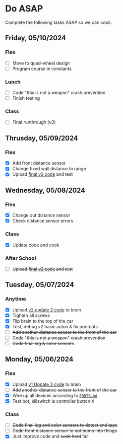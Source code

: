 # Do ASAP

Complete the following tasks ASAP so we can cook.

## Friday, 05/10/2024

### Flex
- [ ] Move to quad-wheel design
- [ ] Program course in constants

### Lunch
- [ ] Code "this is not a weapon" crash prevention
- [ ] Finish testing

### Class
- [ ] Final runthrough (v3)

## Thrusday, 05/09/2024

### Flex
- [x] Add front distance sensor
- [x] Change fixed wall distance to range
- [x] Upload [final v2 code](https://github.com/JiningLiu/POEAuton/blob/main/AutonCar.v5cpp) and test

## Wednesday, 05/08/2024

### Flex
- [x] Change out distance sensor
- [x] Check distance sensor errors

### Class
- [x] Update code and cook

### After School
- [ ] ~~Upload [final v2 code](https://github.com/JiningLiu/POEAuton/blob/main/AutonCar.v5cpp) and test~~

## Tuesday, 05/07/2024

### Anytime
- [x] Upload [v2 update 2 code](https://github.com/JiningLiu/POEAuton/commit/baa1e351fadf846500ed028510a2107c0c9f50e7) to brain
- [x] Tighten all screws
- [x] Flip brain to the top of the car
- [x] Test, debug v2 basic auton & fix printouts
- [ ] ~~Add another distance sensor to the front of the car~~
- [ ] ~~Code "this is not a weapon" crash prevention~~
- [ ] ~~Code final leg & color sensors~~

## Monday, 05/06/2024

### Flex
- [x] Upload [v1 Update 3 code](https://github.com/JiningLiu/POEAuton/blob/db1937d011ea49b6ce23679627ae04f3af062d49/AutonCar.v5cpp) to brain
- [ ] ~~Add another distance sensor to the front of the car~~
- [x] Wire up all devices according to [`PORTS.md`](https://github.com/JiningLiu/POEAuton/blob/main/PORTS.md)
- [x] Test bot, killswitch is controller button X

### Class
- [ ] ~~Code final leg and color sensors to detect end tape~~
- [ ] ~~Code front distance sensor to not bump into things~~
- [x] Just improve code and ~~cook hard~~ fail
